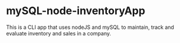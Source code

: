 # mySQL-node-inventoryApp
This is a CLI app that uses nodeJS and mySQL to maintain, track and evaluate inventory and sales in a company.
